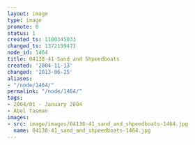 ```yaml
---
layout: image
type: image
promote: 0
status: 1
created_ts: 1100345033
changed_ts: 1372159473
node_id: 1464
title: 04138-41 Sand and Shpeedboats
created: '2004-11-13'
changed: '2013-06-25'
aliases:
- "/node/1464/"
permalink: "/node/1464/"
tags:
- 2004/01 - January 2004
- Abel Tasman
images:
- src: image/images/04138-41_sand_and_shpeedboats-1464.jpg
  name: 04138-41_sand_and_shpeedboats-1464.jpg
---
```


